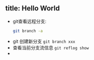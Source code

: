 title: Hello World
---
- git查看远程分支:
  ```sh
  git branch -a
  ```
- git 创建新分支
  `git branch xxx`
- 查看当前分支流信息
  `git reflog show`
- 
